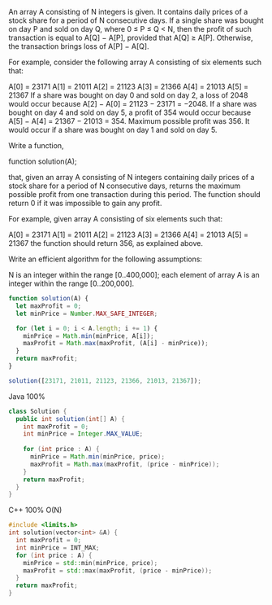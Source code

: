 An array A consisting of N integers is given. It contains daily prices of a stock share for a period of N consecutive days. If a single share was bought on day P and sold on day Q, where 0 ≤ P ≤ Q < N, then the profit of such transaction is equal to A[Q] − A[P], provided that A[Q] ≥ A[P]. Otherwise, the transaction brings loss of A[P] − A[Q].

For example, consider the following array A consisting of six elements such that:

  A[0] = 23171
  A[1] = 21011
  A[2] = 21123
  A[3] = 21366
  A[4] = 21013
  A[5] = 21367
If a share was bought on day 0 and sold on day 2, a loss of 2048 would occur because A[2] − A[0] = 21123 − 23171 = −2048. If a share was bought on day 4 and sold on day 5, a profit of 354 would occur because A[5] − A[4] = 21367 − 21013 = 354. Maximum possible profit was 356. It would occur if a share was bought on day 1 and sold on day 5.

Write a function,

function solution(A);

that, given an array A consisting of N integers containing daily prices of a stock share for a period of N consecutive days, returns the maximum possible profit from one transaction during this period. The function should return 0 if it was impossible to gain any profit.

For example, given array A consisting of six elements such that:

  A[0] = 23171
  A[1] = 21011
  A[2] = 21123
  A[3] = 21366
  A[4] = 21013
  A[5] = 21367
the function should return 356, as explained above.

Write an efficient algorithm for the following assumptions:

N is an integer within the range [0..400,000];
each element of array A is an integer within the range [0..200,000].

```javascript
function solution(A) {
  let maxProfit = 0;
  let minPrice = Number.MAX_SAFE_INTEGER;

  for (let i = 0; i < A.length; i += 1) {
    minPrice = Math.min(minPrice, A[i]);
    maxProfit = Math.max(maxProfit, (A[i] - minPrice));
  }
  return maxProfit;
}

solution([23171, 21011, 21123, 21366, 21013, 21367]);
```


Java 100%
```Java
class Solution {
  public int solution(int[] A) {
    int maxProfit = 0;
    int minPrice = Integer.MAX_VALUE;
  
    for (int price : A) {
      minPrice = Math.min(minPrice, price);
      maxProfit = Math.max(maxProfit, (price - minPrice));
    }
    return maxProfit;
  }
}
```



C++ 100% O(N)
```C++
#include <limits.h>
int solution(vector<int> &A) {
  int maxProfit = 0;
  int minPrice = INT_MAX;
  for (int price : A) {
    minPrice = std::min(minPrice, price);
    maxProfit = std::max(maxProfit, (price - minPrice));
  }
  return maxProfit;
}


```